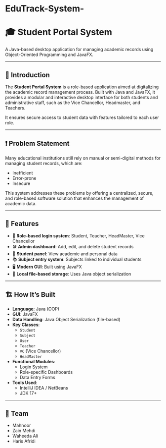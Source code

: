 # EduTrack-System-
# 🎓 Student Portal System

A Java-based desktop application for managing academic records using Object-Oriented Programming and JavaFX.

---

## 📌 Introduction

The **Student Portal System** is a role-based application aimed at digitalizing the academic record management process. Built with Java and JavaFX, it provides a modular and interactive desktop interface for both students and administrative staff, such as the Vice Chancellor, Headmaster, and Teachers.

It ensures secure access to student data with features tailored to each user role.

---

## ❗ Problem Statement

Many educational institutions still rely on manual or semi-digital methods for managing student records, which are:

- Inefficient
- Error-prone
- Insecure

This system addresses these problems by offering a centralized, secure, and role-based software solution that enhances the management of academic data.

---

## 🚀 Features

- 🔐 **Role-based login system**: Student, Teacher, HeadMaster, Vice Chancellor
- 🛠️ **Admin dashboard**: Add, edit, and delete student records
- 👤 **Student panel**: View academic and personal data
- 📚 **Subject entry system**: Subjects linked to individual students
- 🖥️ **Modern GUI**: Built using JavaFX
- 💾 **Local file-based storage**: Uses Java object serialization

---

## 🏗️ How It’s Built

- **Language**: Java (OOP)
- **GUI**: JavaFX
- **Data Handling**: Java Object Serialization (file-based)
- **Key Classes**:
  - `Student`
  - `Subject`
  - `User`
  - `Teacher`
  - `VC` (Vice Chancellor)
  - `HeadMaster`
- **Functional Modules**:
  - Login System
  - Role-specific Dashboards
  - Data Entry Forms
- **Tools Used**:
  - IntelliJ IDEA / NetBeans
  - JDK 17+

---

## 👥 Team

- Mahnoor
- Zain Mehdi
- Waheeda Ali
- Haris Afridi
